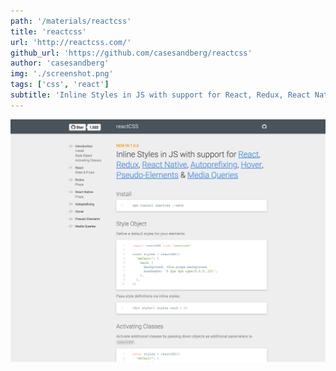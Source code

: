 ```yaml
---
path: '/materials/reactcss'
title: 'reactcss'
url: 'http://reactcss.com/'
github_url: 'https://github.com/casesandberg/reactcss'
author: 'casesandberg'
img: './screenshot.png'
tags: ['css', 'react']
subtitle: 'Inline Styles in JS with support for React, Redux, React Native, Autoprefixing, Hover, Pseudo-Elements & Media Queries'
---
```


![alt text](screenshot.png)
